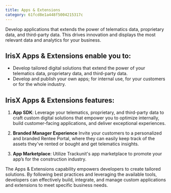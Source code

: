 ```yaml
---
title: Apps & Extensions
category: 61fcd8e1a448f5004215317c
---
```


Develop applications that extends the power of telematics data, proprietary data, and third-party data. This drives innovation and displays the most relevant data and analytics for your business.

## IrisX Apps & Extensions enable you to:
- Develop tailored digital solutions that extend the power of your telematics data, proprietary data, and third-party data. 
- Develop and publish your own apps; for internal use, for your customers or for the whole industry.

## IrisX Apps & Extensions features:
1. **App SDK**: Leverage your telematics, proprietary, and third-party data to craft custom digital solutions that empower you to optimize internally, build customer-facing applications, and deliver exceptional experiences.

1. **Branded Manager Experience**
Invite your customers to a personalized and branded Rentee Portal, where they can easily keep track of the assets they've rented or bought and get telematics insights.

1. **App Marketplace**: Utilize Trackunit's app marketplace to promote your app’s for the construction industry.


The Apps & Extensions capability empowers developers to create tailored solutions. By following best practices and leveraging the available tools, developers can effectively build, integrate, and manage custom applications and extensions to meet specific business needs.